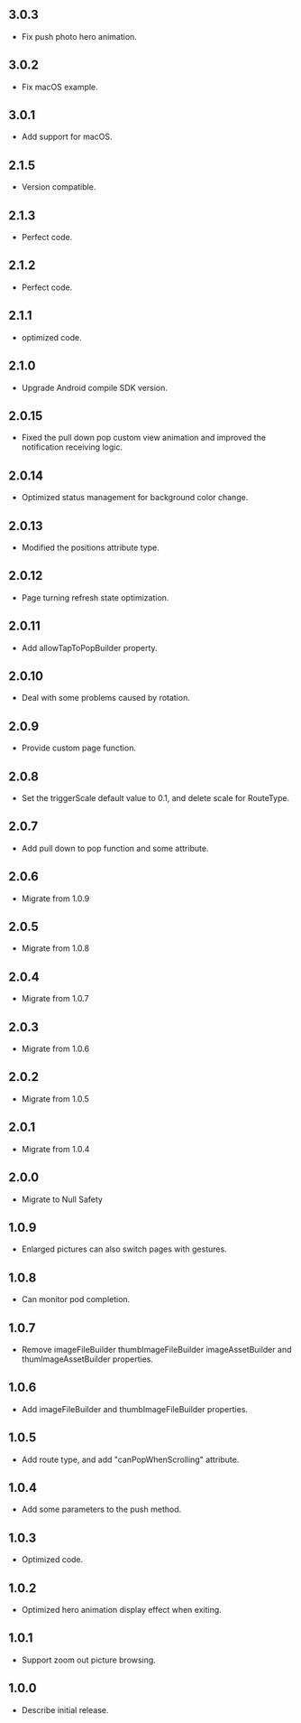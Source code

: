 ## 3.0.3

* Fix push photo hero animation.

## 3.0.2

* Fix macOS example.

## 3.0.1

* Add support for macOS.

## 2.1.5

* Version compatible.

## 2.1.3

* Perfect code.

## 2.1.2

* Perfect code.

## 2.1.1

* optimized code.

## 2.1.0

* Upgrade Android compile SDK version.

## 2.0.15

* Fixed the pull down pop custom view animation and improved the notification receiving logic.

## 2.0.14

* Optimized status management for background color change.

## 2.0.13

* Modified the positions attribute type.

## 2.0.12

* Page turning refresh state optimization.

## 2.0.11

* Add allowTapToPopBuilder property.

## 2.0.10

* Deal with some problems caused by rotation.

## 2.0.9

* Provide custom page function.

## 2.0.8

* Set the triggerScale default value to 0.1, and delete scale for RouteType.

## 2.0.7

* Add pull down to pop function and some attribute.

## 2.0.6

* Migrate from 1.0.9

## 2.0.5

* Migrate from 1.0.8

## 2.0.4

* Migrate from 1.0.7

## 2.0.3

* Migrate from 1.0.6

## 2.0.2

* Migrate from 1.0.5

## 2.0.1

* Migrate from 1.0.4

## 2.0.0

* Migrate to Null Safety

## 1.0.9

* Enlarged pictures can also switch pages with gestures.

## 1.0.8

* Can monitor pod completion.

## 1.0.7

* Remove imageFileBuilder thumbImageFileBuilder imageAssetBuilder and thumImageAssetBuilder
  properties.

## 1.0.6

* Add imageFileBuilder and thumbImageFileBuilder properties.

## 1.0.5

* Add route type, and add "canPopWhenScrolling" attribute.

## 1.0.4

* Add some parameters to the push method.

## 1.0.3

* Optimized code.

## 1.0.2

* Optimized hero animation display effect when exiting.

## 1.0.1

* Support zoom out picture browsing.

## 1.0.0

* Describe initial release.
